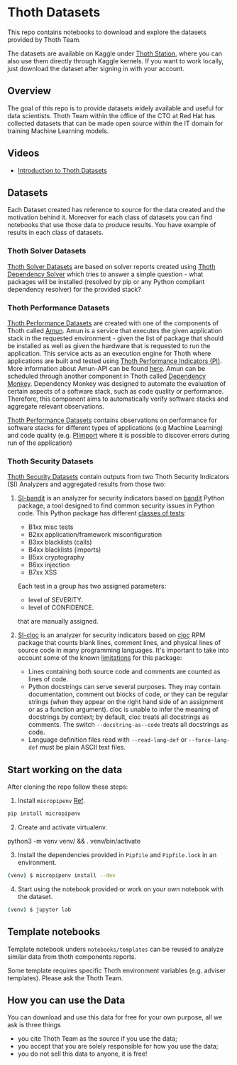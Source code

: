 # Thoth Datasets

This repo contains notebooks to download and explore the datasets provided by Thoth Team.

The datasets are available on Kaggle under [Thoth Station](https://www.kaggle.com/thothstation/datasets), where you can also use them directly through Kaggle kernels.
If you want to work locally, just download the dataset after signing in with your account.

## Overview

The goal of this repo is to provide datasets widely available and useful for data scientists.
Thoth Team within the office of the CTO at Red Hat has collected datasets that can be made open source within the IT domain for training Machine Learning models.

## Videos

- [Introduction to Thoth Datasets](https://www.youtube.com/watch?v=_tZo7eIOzJI)

## Datasets

Each Dataset created has reference to source for the data created and the motivation behind it. Moreover for each class of datasets you can find notebooks that use those data to produce results.
You have example of results in each class of datasets.

### Thoth Solver Datasets

[Thoth Solver Datasets](https://github.com/thoth-station/datasets/blob/master/notebooks/thoth-solver-dataset) are based on solver reports created using [Thoth Dependency Solver](https://github.com/thoth-station/solver)
which tries to answer a simple question - what packages will be installed (resolved by pip or any Python compliant dependency resolver) for the provided stack?

### Thoth Performance Datasets

[Thoth Performance Datasets](https://github.com/thoth-station/datasets/blob/master/notebooks/thoth-performance-dataset) are created with one of the components of Thoth called [Amun](https://github.com/thoth-station/amun-api).
Amun is a service that executes the given application stack in the requested environment - given the list of package that should be installed as well as given the hardware that is requested to run the application.
This service acts as an execution engine for Thoth where applications are built and tested using [Thoth Performance Indicators (PI)](https://github.com/thoth-station/performance).
More information about Amun-API can be found [here](https://github.com/thoth-station/amun-api/blob/master/README.rst).
Amun can be scheduled through another component in Thoth called [Dependency Monkey](https://github.com/thoth-station/adviser/blob/master/docs/source/dependency_monkey.rst).
Dependency Monkey was designed to automate the evaluation of certain aspects of a software stack, such as code quality or performance.
Therefore, this component aims to automatically verify software stacks and aggregate relevant observations.

[Thoth Performance Datasets](https://github.com/thoth-station/datasets/blob/master/notebooks/thoth-performance-dataset) contains observations on performance for software stacks
for different types of applications (e.g Machine Learning) and code quality (e.g. [PIimport](https://github.com/thoth-station/performance/blob/master/tensorflow/import.py) where
it is possible to discover errors during run of the application)

### Thoth Security Datasets

[Thoth Security Datasets](https://github.com/thoth-station/datasets/blob/master/notebooks/thoth-security-dataset/) contain outputs from two Thoth Security Indicators (SI) Analyzers and aggregated results from those two:

1. [SI-bandit](https://github.com/thoth-station/si-bandit) is an analyzer for security indicators based on [bandit](https://pypi.org/project/bandit/) Python package,
    a tool designed to find common security issues in Python code. This Python package has different [classes of tests](https://readthedocs.org/projects/bandit/downloads/pdf/latest/):

    - B1xx misc tests
    - B2xx application/framework misconfiguration
    - B3xx blacklists (calls)
    - B4xx blacklists (imports)
    - B5xx cryptography
    - B6xx injection
    - B7xx XSS

    Each test in a group has two assigned parameters:

    - level of SEVERITY.
    - level of CONFIDENCE.

    that are manually assigned.

2. [SI-cloc](https://github.com/thoth-station/si-cloc) is an analyzer for security indicators based on [cloc](https://github.com/AlDanial/cloc) RPM package
    that counts blank lines, comment lines, and physical lines of source code in many programming languages.
    It's important to take into account some of the known [limitations](https://github.com/AlDanial/cloc#limitations-) for this package:

    - Lines containing both source code and comments are counted as lines of code.
    - Python docstrings can serve several purposes. They may contain documentation, comment out blocks of code,
    or they can be regular strings (when they appear on the right hand side of an assignment or as a function argument).
    cloc is unable to infer the meaning of docstrings by context; by default, cloc treats all docstrings as comments.
    The switch ``--docstring-as--code`` treats all docstrings as code.
    - Language definition files read with ``--read-lang-def`` or ``--force-lang-def`` must be plain ASCII text files.

## Start working on the data

After cloning the repo follow these steps:

1. Install `micropipenv` [Ref](https://pypi.org/project/micropipenv/).

```bash
pip install micropipenv
```

2. Create and activate virtualenv.

python3 -m venv venv/ && . venv/bin/activate

3. Install the dependencies provided in `Pipfile` and `Pipfile.lock` in an environment.

```bash
(venv) $ micropipenv install --dev
```

4. Start using the notebook provided or work on your own notebook with the dataset.

```bash
(venv) $ jupyter lab
```

## Template notebooks

Template notebook unders `notebooks/templates` can be reused to analyze similar data from thoth components reports.

Some template requires specific Thoth environment variables (e.g. adviser templates). Please ask the Thoth Team.

## How you can use the Data

You can download and use this data for free for your own purpose, all we ask is three things

- you cite Thoth Team as the source if you use the data;
- you accept that you are solely responsible for how you use the data;
- you do not sell this data to anyone, it is free!